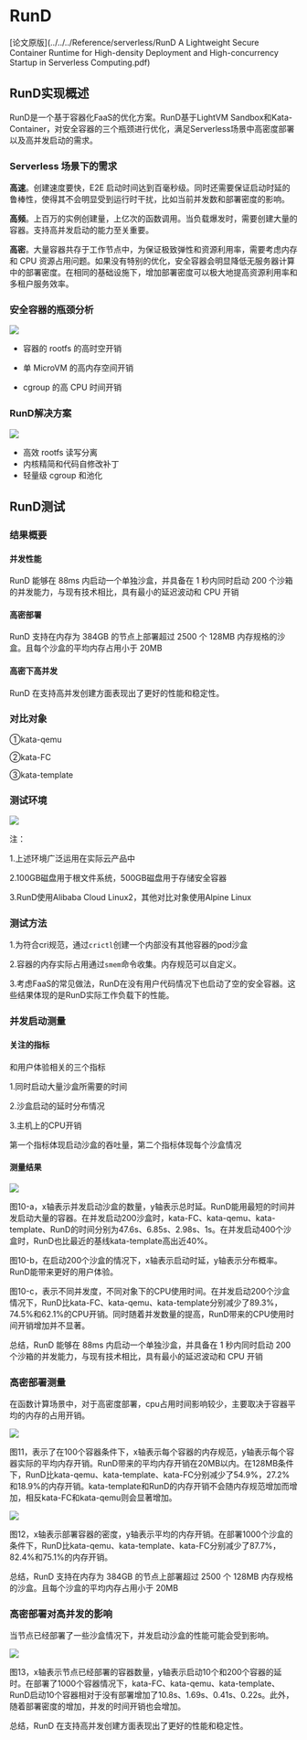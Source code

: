 # RunD

[论文原版](../../../Reference/serverless/RunD A Lightweight Secure Container Runtime for High-density Deployment and High-concurrency Startup in Serverless Computing.pdf)

## RunD实现概述

RunD是一个基于容器化FaaS的优化方案。RunD基于LightVM Sandbox和Kata-Container，对安全容器的三个瓶颈进行优化，满足Serverless场景中高密度部署以及高并发启动的需求。

### Serverless 场景下的需求

**高速**。创建速度要快，E2E 启动时间达到百毫秒级。同时还需要保证启动时延的鲁棒性，使得其不会明显受到运行时干扰，比如当前并发数和部署密度的影响。

**高频**。上百万的实例创建量，上亿次的函数调用。当负载爆发时，需要创建大量的容器。支持高并发启动的能力至关重要。

**高密**。大量容器共存于工作节点中，为保证极致弹性和资源利用率，需要考虑内存和 CPU 资源占用问题。如果没有特别的优化，安全容器会明显降低无服务器计算中的部署密度。在相同的基础设施下，增加部署密度可以极大地提高资源利用率和多租户服务效率。

### 安全容器的瓶颈分析

![](../../images/RunD/pro.png)



- 容器的 rootfs 的高时空开销

- 单 MicroVM 的高内存空间开销
- cgroup 的高 CPU 时间开销

### RunD解决方案

![](../../images/RunD/solve.png)

- 高效 rootfs 读写分离
- 内核精简和代码自修改补丁
- 轻量级 cgroup 和池化

## RunD测试

### 结果概要

#### 并发性能

RunD 能够在 88ms 内启动一个单独沙盒，并具备在 1 秒内同时启动 200 个沙箱的并发能力，与现有技术相比，具有最小的延迟波动和 CPU 开销

#### 高密部署

RunD 支持在内存为 384GB 的节点上部署超过 2500 个 128MB 内存规格的沙盒。且每个沙盒的平均内存占用小于 20MB

#### 高密下高并发

RunD 在支持高并发创建方面表现出了更好的性能和稳定性。

### 对比对象

①kata-qemu

②kata-FC

③kata-template

### 测试环境

![](../../images/RunD/env.png)

注：

1.上述环境广泛运用在实际云产品中

2.100GB磁盘用于根文件系统，500GB磁盘用于存储安全容器

3.RunD使用Alibaba Cloud Linux2，其他对比对象使用Alpine Linux

### 测试方法

1.为符合cri规范，通过`crictl`创建一个内部没有其他容器的pod沙盒

2.容器的内存实际占用通过`smem`命令收集。内存规范可以自定义。

3.考虑FaaS的常见做法，RunD在没有用户代码情况下也启动了空的安全容器。这些结果体现的是RunD实际工作负载下的性能。

### 并发启动测量

#### 关注的指标

和用户体验相关的三个指标

1.同时启动大量沙盒所需要的时间

2.沙盒启动的延时分布情况

3.主机上的CPU开销

第一个指标体现启动沙盒的吞吐量，第二个指标体现每个沙盒情况

#### 测量结果

![](../../images/RunD/concurrent.png)

图10-a，x轴表示并发启动沙盒的数量，y轴表示总时延。RunD能用最短的时间并发启动大量的容器。在并发启动200沙盒时，kata-FC、kata-qemu、kata-template、RunD的时间分别为47.6s、6.85s、2.98s、1s。在并发启动400个沙盒时，RunD也比最近的基线kata-template高出近40%。

图10-b，在启动200个沙盒的情况下，x轴表示启动时延，y轴表示分布概率。RunD能带来更好的用户体验。

图10-c，表示不同并发度，不同对象下的CPU使用时间。在并发启动200个沙盒情况下，RunD比kata-FC、kata-qemu、kata-template分别减少了89.3%，74.5%和62.1%的CPU开销。同时随着并发数量的提高，RunD带来的CPU使用时间开销增加并不显著。

总结，RunD 能够在 88ms 内启动一个单独沙盒，并具备在 1 秒内同时启动 200 个沙箱的并发能力，与现有技术相比，具有最小的延迟波动和 CPU 开销

### 高密部署测量

在函数计算场景中，对于高密度部署，cpu占用时间影响较少，主要取决于容器平均的内存的占用开销。

![](../../images/RunD/mem_size.png)

图11，表示了在100个容器条件下，x轴表示每个容器的内存规范，y轴表示每个容器实际的平均内存开销。RunD带来的平均内存开销在20MB以内。在128MB条件下，RunD比kata-qemu、kata-template、kata-FC分别减少了54.9%，27.2%和18.9%的内存开销。kata-template和RunD的内存开销不会随内存规范增加而增加，相反kata-FC和kata-qemu则会显著增加。

![](../../images/RunD/mem_num.png)

图12，x轴表示部署容器的密度，y轴表示平均的内存开销。在部署1000个沙盒的条件下，RunD比kata-qemu、kata-template、kata-FC分别减少了87.7%，82.4%和75.1%的内存开销。

总结，RunD 支持在内存为 384GB 的节点上部署超过 2500 个 128MB 内存规格的沙盒。且每个沙盒的平均内存占用小于 20MB

### 高密部署对高并发的影响

当节点已经部署了一些沙盒情况下，并发启动沙盒的性能可能会受到影响。

![](../../images/RunD/con_den.png)

图13，x轴表示节点已经部署的容器数量，y轴表示启动10个和200个容器的延时。在部署了1000个容器情况下，kata-FC、kata-qemu、kata-template、RunD启动10个容器相对于没有部署增加了10.8s、1.69s、0.41s、0.22s。此外，随着部署密度的增加，并发的时间开销也会增加。

总结，RunD 在支持高并发创建方面表现出了更好的性能和稳定性。
